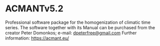 # ACMANTv5.2
Professional software package for the homogenization of climatic time series. The software together with its Manual can be purchased from the creator Peter Domonkos; e-mail: dpeterfree@gmail.com
Further information: https://acmant.eu/


